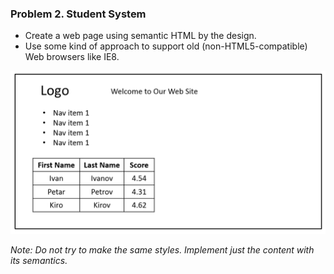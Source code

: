 ### Problem 2. Student System
*	Create a web page using semantic HTML by the design.
*	Use some kind of approach to support old (non-HTML5-compatible) Web browsers like IE8.

![picture1](images/task2.png)

_Note: Do not try to make the same styles. Implement just the content with its semantics._
